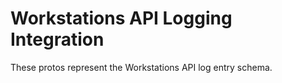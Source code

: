 # Workstations API Logging Integration

These protos represent the Workstations API log entry schema.

